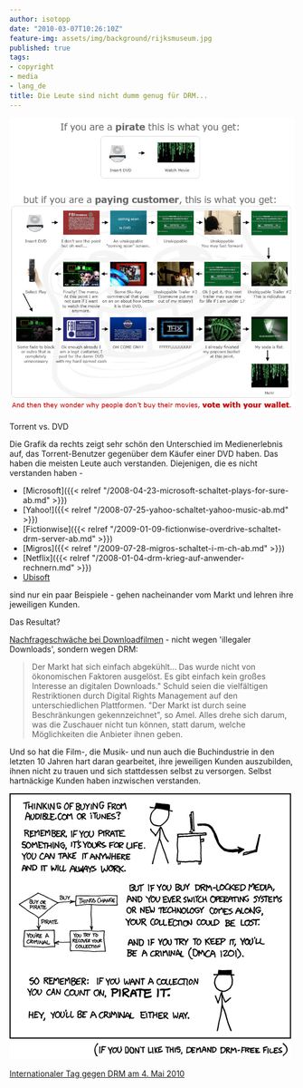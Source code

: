 ```yaml
---
author: isotopp
date: "2010-03-07T10:26:10Z"
feature-img: assets/img/background/rijksmuseum.jpg
published: true
tags:
- copyright
- media
- lang_de
title: Die Leute sind nicht dumm genug für DRM...
---
```

![](/uploads/dvd_vs_torrent.jpeg)

Torrent vs. DVD

Die Grafik da rechts zeigt sehr schön den Unterschied im Medienerlebnis auf,
das Torrent-Benutzer gegenüber dem Käufer einer DVD haben. Das haben die
meisten Leute auch verstanden. Diejenigen, die es nicht verstanden haben -

- [Microsoft]({{< relref "/2008-04-23-microsoft-schaltet-plays-for-sure-ab.md" >}})
- [Yahoo!]({{< relref "/2008-07-25-yahoo-schaltet-yahoo-music-ab.md" >}})
- [Fictionwise]({{< relref "/2009-01-09-fictionwise-overdrive-schaltet-drm-server-ab.md" >}})
- [Migros]({{< relref "/2009-07-28-migros-schaltet-i-m-ch-ab.md" >}})
- [Netflix]({{< relref "/2008-01-04-drm-krieg-auf-anwender-rechnern.md" >}})
- [Ubisoft](http://www.heise.de/newsticker/meldung/Online-Zwang-fuer-Offline-Spieler-Update-935628.html) 

sind nur ein paar Beispiele - gehen nacheinander vom Markt und lehren ihre
jeweiligen Kunden.

Das Resultat?

[Nachfrageschwäche bei Downloadfilmen](http://www.golem.de/1003/73471.html) -
nicht wegen 'illegaler Downloads', sondern wegen DRM:

> Der Markt hat sich einfach abgekühlt... Das wurde nicht von ökonomischen
> Faktoren ausgelöst. Es gibt einfach kein großes Interesse an digitalen
> Downloads." Schuld seien die vielfältigen Restriktionen durch Digital
> Rights Management auf den unterschiedlichen Plattformen. "Der Markt ist
> durch seine Beschränkungen gekennzeichnet", so Amel. Alles drehe sich
> darum, was die Zuschauer nicht tun können, statt darum, welche
> Möglichkeiten die Anbieter ihnen geben.

Und so hat die Film-, die Musik- und nun auch die Buchindustrie in den
letzten 10 Jahren hart daran gearbeitet, ihre jeweiligen Kunden auszubilden,
ihnen nicht zu trauen und sich stattdessen selbst zu versorgen. Selbst
hartnäckige Kunden haben inzwischen verstanden.

![](/uploads/steal_this_comic.png)

[Internationaler Tag gegen DRM am 4. Mai 2010 ](http://www.golem.de/1003/73463.html)
